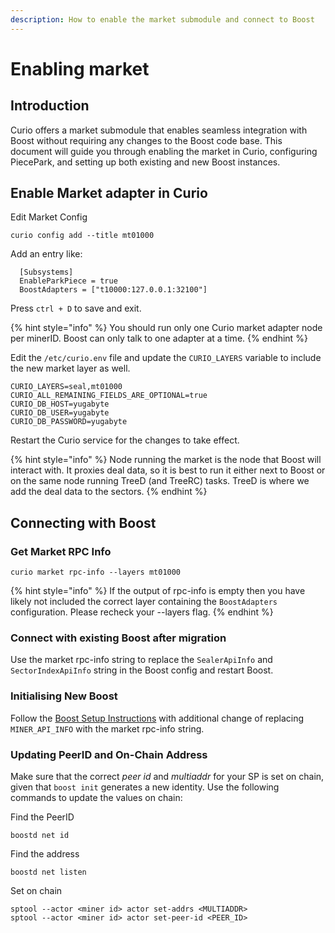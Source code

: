 ```yaml
---
description: How to enable the market submodule and connect to Boost
---
```


# Enabling market

## Introduction

Curio offers a market submodule that enables seamless integration with Boost without requiring any changes to the Boost code base. This document will guide you through enabling the market in Curio, configuring PiecePark, and setting up both existing and new Boost instances.

## Enable Market adapter in Curio

Edit Market Config

```shell
curio config add --title mt01000
```

&#x20;Add an entry like:&#x20;

```
  [Subsystems]
  EnableParkPiece = true
  BoostAdapters = ["t10000:127.0.0.1:32100"]
```

Press `ctrl + D` to save and exit.

{% hint style="info" %}
You should run only one Curio market adapter node per minerID. Boost can only talk to one adapter at a time.
{% endhint %}

Edit the `/etc/curio.env` file and update the `CURIO_LAYERS` variable to include the new market layer as well.

```
CURIO_LAYERS=seal,mt01000
CURIO_ALL_REMAINING_FIELDS_ARE_OPTIONAL=true
CURIO_DB_HOST=yugabyte
CURIO_DB_USER=yugabyte
CURIO_DB_PASSWORD=yugabyte
```

Restart the Curio service for the changes to take effect.

{% hint style="info" %}
Node running the market is the node that Boost will interact with. It proxies deal data, so it is best to run it either next to Boost or on the same node running TreeD (and TreeRC) tasks. TreeD is where we add the deal data to the sectors.
{% endhint %}

## Connecting with Boost

### Get Market RPC Info

```shell
curio market rpc-info --layers mt01000
```

{% hint style="info" %}
If the output of rpc-info is empty then you have likely not included the correct layer containing the `BoostAdapters` configuration. Please recheck your --layers flag.
{% endhint %}

### Connect with existing Boost after migration

Use the market rpc-info string to replace the `SealerApiInfo` and `SectorIndexApiInfo` string in the Boost config and restart Boost.

### Initialising New Boost

Follow the [Boost Setup Instructions](https://boost.filecoin.io/new-boost-setup) with additional change of replacing `MINER_API_INFO` with the market rpc-info string.

### Updating PeerID and On-Chain Address

Make sure that the correct _peer id_ and _multiaddr_ for your SP is set on chain, given that `boost init` generates a new identity. Use the following commands to update the values on chain:

Find the PeerID

```
boostd net id
```

Find the address

```
boostd net listen
```

Set on chain

```
sptool --actor <miner id> actor set-addrs <MULTIADDR>
sptool --actor <miner id> actor set-peer-id <PEER_ID>
```
